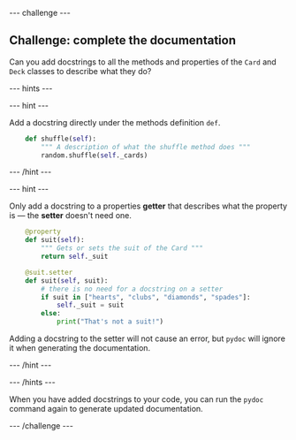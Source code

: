 --- challenge ---

## Challenge: complete the documentation

Can you add docstrings to all the methods and properties of the `Card` and `Deck` classes to describe what they do?

--- hints ---

--- hint ---

Add a docstring directly under the methods definition `def`.

```python
    def shuffle(self):
        """ A description of what the shuffle method does """
        random.shuffle(self._cards)
```

--- /hint ---

--- hint ---

Only add a docstring to a properties **getter** that describes what the property is — the **setter** doesn't need one.

```python
    @property
    def suit(self):
        """ Gets or sets the suit of the Card """
        return self._suit

    @suit.setter
    def suit(self, suit):
        # there is no need for a docstring on a setter
        if suit in ["hearts", "clubs", "diamonds", "spades"]:
            self._suit = suit
        else:
            print("That's not a suit!")
```

Adding a docstring to the setter will not cause an error, but `pydoc` will ignore it when generating the documentation.

--- /hint ---

--- /hints ---

When you have added docstrings to your code, you can run the `pydoc` command again to generate updated documentation.

--- /challenge ---
